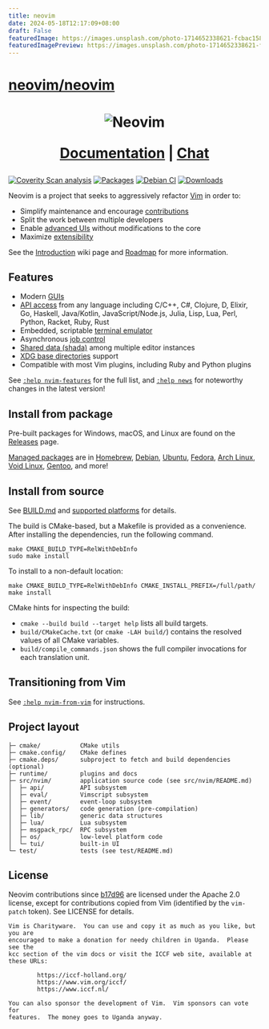 ```yaml
---
title: neovim
date: 2024-05-18T12:17:09+08:00
draft: False
featuredImage: https://images.unsplash.com/photo-1714652338621-fcbac158bd0e?ixid=M3w0NjAwMjJ8MHwxfHJhbmRvbXx8fHx8fHx8fDE3MTYwMDU3MzB8&ixlib=rb-4.0.3
featuredImagePreview: https://images.unsplash.com/photo-1714652338621-fcbac158bd0e?ixid=M3w0NjAwMjJ8MHwxfHJhbmRvbXx8fHx8fHx8fDE3MTYwMDU3MzB8&ixlib=rb-4.0.3
---
```


# [neovim/neovim](https://github.com/neovim/neovim)

<h1 align="center">
  <img src="https://raw.githubusercontent.com/neovim/neovim.github.io/master/logos/neovim-logo-300x87.png" alt="Neovim">

  <a href="https://neovim.io/doc/">Documentation</a> |
  <a href="https://app.element.io/#/room/#neovim:matrix.org">Chat</a>
</h1>

[![Coverity Scan analysis](https://scan.coverity.com/projects/2227/badge.svg)](https://scan.coverity.com/projects/2227)
[![Packages](https://repology.org/badge/tiny-repos/neovim.svg)](https://repology.org/metapackage/neovim)
[![Debian CI](https://badges.debian.net/badges/debian/testing/neovim/version.svg)](https://buildd.debian.org/neovim)
[![Downloads](https://img.shields.io/github/downloads/neovim/neovim/total.svg?maxAge=2592001)](https://github.com/neovim/neovim/releases/)

Neovim is a project that seeks to aggressively refactor [Vim](https://www.vim.org/) in order to:

- Simplify maintenance and encourage [contributions](CONTRIBUTING.md)
- Split the work between multiple developers
- Enable [advanced UIs] without modifications to the core
- Maximize [extensibility](https://neovim.io/doc/user/ui.html)

See the [Introduction](https://github.com/neovim/neovim/wiki/Introduction) wiki page and [Roadmap]
for more information.

Features
--------

- Modern [GUIs](https://github.com/neovim/neovim/wiki/Related-projects#gui)
- [API access](https://github.com/neovim/neovim/wiki/Related-projects#api-clients)
  from any language including C/C++, C#, Clojure, D, Elixir, Go, Haskell, Java/Kotlin,
  JavaScript/Node.js, Julia, Lisp, Lua, Perl, Python, Racket, Ruby, Rust
- Embedded, scriptable [terminal emulator](https://neovim.io/doc/user/nvim_terminal_emulator.html)
- Asynchronous [job control](https://github.com/neovim/neovim/pull/2247)
- [Shared data (shada)](https://github.com/neovim/neovim/pull/2506) among multiple editor instances
- [XDG base directories](https://github.com/neovim/neovim/pull/3470) support
- Compatible with most Vim plugins, including Ruby and Python plugins

See [`:help nvim-features`][nvim-features] for the full list, and [`:help news`][nvim-news] for noteworthy changes in the latest version!

Install from package
--------------------

Pre-built packages for Windows, macOS, and Linux are found on the
[Releases](https://github.com/neovim/neovim/releases/) page.

[Managed packages] are in [Homebrew], [Debian], [Ubuntu], [Fedora], [Arch Linux], [Void Linux], [Gentoo], and more!

Install from source
-------------------

See [BUILD.md](./BUILD.md) and [supported platforms](https://neovim.io/doc/user/support.html#supported-platforms) for details.

The build is CMake-based, but a Makefile is provided as a convenience.
After installing the dependencies, run the following command.

    make CMAKE_BUILD_TYPE=RelWithDebInfo
    sudo make install

To install to a non-default location:

    make CMAKE_BUILD_TYPE=RelWithDebInfo CMAKE_INSTALL_PREFIX=/full/path/
    make install

CMake hints for inspecting the build:

- `cmake --build build --target help` lists all build targets.
- `build/CMakeCache.txt` (or `cmake -LAH build/`) contains the resolved values of all CMake variables.
- `build/compile_commands.json` shows the full compiler invocations for each translation unit.

Transitioning from Vim
--------------------

See [`:help nvim-from-vim`](https://neovim.io/doc/user/nvim.html#nvim-from-vim) for instructions.

Project layout
--------------

    ├─ cmake/           CMake utils
    ├─ cmake.config/    CMake defines
    ├─ cmake.deps/      subproject to fetch and build dependencies (optional)
    ├─ runtime/         plugins and docs
    ├─ src/nvim/        application source code (see src/nvim/README.md)
    │  ├─ api/          API subsystem
    │  ├─ eval/         Vimscript subsystem
    │  ├─ event/        event-loop subsystem
    │  ├─ generators/   code generation (pre-compilation)
    │  ├─ lib/          generic data structures
    │  ├─ lua/          Lua subsystem
    │  ├─ msgpack_rpc/  RPC subsystem
    │  ├─ os/           low-level platform code
    │  └─ tui/          built-in UI
    └─ test/            tests (see test/README.md)

License
-------

Neovim contributions since [b17d96][license-commit] are licensed under the
Apache 2.0 license, except for contributions copied from Vim (identified by the
`vim-patch` token). See LICENSE for details.

    Vim is Charityware.  You can use and copy it as much as you like, but you are
    encouraged to make a donation for needy children in Uganda.  Please see the
    kcc section of the vim docs or visit the ICCF web site, available at these URLs:

            https://iccf-holland.org/
            https://www.vim.org/iccf/
            https://www.iccf.nl/

    You can also sponsor the development of Vim.  Vim sponsors can vote for
    features.  The money goes to Uganda anyway.

[license-commit]: https://github.com/neovim/neovim/commit/b17d9691a24099c9210289f16afb1a498a89d803
[nvim-features]: https://neovim.io/doc/user/vim_diff.html#nvim-features
[nvim-news]: https://neovim.io/doc/user/news.html
[Roadmap]: https://neovim.io/roadmap/
[advanced UIs]: https://github.com/neovim/neovim/wiki/Related-projects#gui
[Managed packages]: ./INSTALL.md#install-from-package
[Debian]: https://packages.debian.org/testing/neovim
[Ubuntu]: https://packages.ubuntu.com/search?keywords=neovim
[Fedora]: https://packages.fedoraproject.org/pkgs/neovim/neovim/
[Arch Linux]: https://www.archlinux.org/packages/?q=neovim
[Void Linux]: https://voidlinux.org/packages/?arch=x86_64&q=neovim
[Gentoo]: https://packages.gentoo.org/packages/app-editors/neovim
[Homebrew]: https://formulae.brew.sh/formula/neovim

<!-- vim: set tw=80: -->
